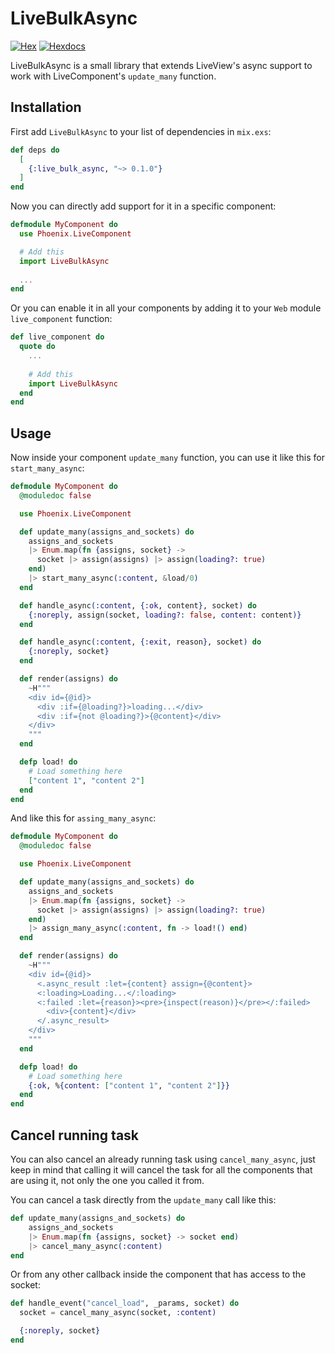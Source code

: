 # LiveBulkAsync

[![Hex](https://img.shields.io/hexpm/v/live_bulk_async.svg)](https://hex.pm/packages/live_bulk_async)
[![Hexdocs](https://img.shields.io/badge/-docs-green)](https://hexdocs.pm/live_bulk_async)

LiveBulkAsync is a small library that extends LiveView's async support to work with LiveComponent's `update_many` function.

## Installation

First add `LiveBulkAsync` to your list of dependencies in `mix.exs`:

``` elixir
def deps do
  [
    {:live_bulk_async, "~> 0.1.0"}
  ]
end
```

Now you can directly add support for it in a specific component:

``` elixir
defmodule MyComponent do
  use Phoenix.LiveComponent

  # Add this
  import LiveBulkAsync
  
  ...
end
```

Or you can enable it in all your components by adding it to your `Web` module `live_component` function:

``` elixir
def live_component do
  quote do
    ...
    
    # Add this
    import LiveBulkAsync
  end
end
```

## Usage

Now inside your component `update_many` function, you can use it like this for `start_many_async`:

``` elixir
defmodule MyComponent do
  @moduledoc false

  use Phoenix.LiveComponent

  def update_many(assigns_and_sockets) do
    assigns_and_sockets
    |> Enum.map(fn {assigns, socket} ->
      socket |> assign(assigns) |> assign(loading?: true)
    end)
    |> start_many_async(:content, &load/0)
  end

  def handle_async(:content, {:ok, content}, socket) do
    {:noreply, assign(socket, loading?: false, content: content)}
  end

  def handle_async(:content, {:exit, reason}, socket) do
    {:noreply, socket}
  end

  def render(assigns) do
    ~H"""
    <div id={@id}>
      <div :if={@loading?}>loading...</div>
      <div :if={not @loading?}>{@content}</div>
    </div>
    """
  end

  defp load! do
    # Load something here
    ["content 1", "content 2"]
  end
end
```

And like this for `assing_many_async`:

``` elixir
defmodule MyComponent do
  @moduledoc false

  use Phoenix.LiveComponent

  def update_many(assigns_and_sockets) do
    assigns_and_sockets
    |> Enum.map(fn {assigns, socket} ->
      socket |> assign(assigns) |> assign(loading?: true)
    end)
    |> assign_many_async(:content, fn -> load!() end)
  end

  def render(assigns) do
    ~H"""
    <div id={@id}>
      <.async_result :let={content} assign={@content}>
      <:loading>Loading...</:loading>
      <:failed :let={reason}><pre>{inspect(reason)}</pre></:failed>
        <div>{content}</div>
      </.async_result>
    </div>
    """
  end

  defp load! do
    # Load something here
    {:ok, %{content: ["content 1", "content 2"]}}
  end
end
```

## Cancel running task

You can also cancel an already running task using `cancel_many_async`, just keep in mind that calling it will cancel the task for all the components that are using it, not only the one you called it from.

You can cancel a task directly from the `update_many` call like this:

``` elixir
def update_many(assigns_and_sockets) do
    assigns_and_sockets
    |> Enum.map(fn {assigns, socket} -> socket end)
    |> cancel_many_async(:content)
end
```

Or from any other callback inside the component that has access to the socket:

``` elixir
def handle_event("cancel_load", _params, socket) do
  socket = cancel_many_async(socket, :content)

  {:noreply, socket}
end
```
